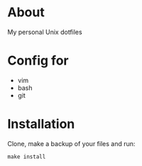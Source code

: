 About
=========
My personal Unix dotfiles

Config for
=========
- vim
- bash
- git

Installation
=========
Clone, make a backup of your files and run:
```
make install
```

